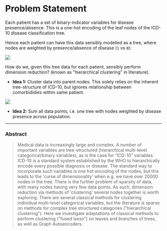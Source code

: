 # Problem Statement

Each patient has a set of binary-indicator variables for disease presence/absence. This is a one-hot encoding of the leaf nodes of the ICD-10 disease classification tree.

Hence each patient can have this data sensibly modelled as a tree, where nodes are weighted by presence/absence of disease (`1` vs `0`):

![](https://ars.els-cdn.com/content/image/1-s2.0-S1532046414002639-gr1.jpg)

How do we, given this tree data for each patient, sensibly perform dimension reduction? (known as "hierarchical clustering" in literature).

- **Idea 1:** Cluster data into parent nodes. This solely relies on the inherent tree-structure of ICD-10, but ignores relationship between comorbididies within same patient.

![](https://miro.medium.com/max/1032/1*qrfDH1woi77HSuzOq7ymmA.png)

- **Idea 2:** Sum all data points, i.e. one tree with nodes weighted by disease presence across population.

---

### Abstract

> Medical data is increasingly large and complex. A number of important variables are tree-structured (hierarchical multi-level categorical/binary variables), as is the case for “ICD-10” variables. ICD-10 is a standard system established by the WHO to hierarchically encode every possible diagnosis or disease. The standard way to incorporate such variables is one hot encoding of the nodes, but this leads to the 'curse of dimensionality' when e.g. we have over 20000 nodes in the tree. There is the further problem of sparsity of data, with many nodes having very few data points. As such, dimension reduction via methods of 'clustering' several nodes together is worth exploring. There are several classical methods for clustering individual multi-level categorical variables, but the literature is sparse on methods for complex tree structured categories ("hierarchical clustering"). Here we investigate adaptations of classical methods to perform clustering ("fused lasso") on leaves and branches of trees, as well as Graph Autoencoders.
